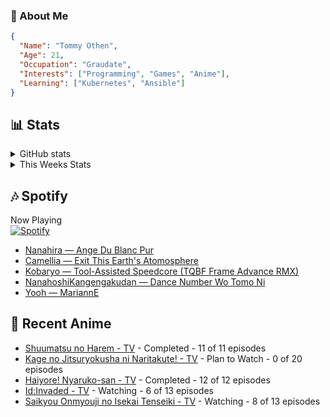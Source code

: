 ### 👋 About Me
```json
{
  "Name": "Tommy Othen",
  "Age": 21,
  "Occupation": "Graudate",
  "Interests": ["Programming", "Games", "Anime"],
  "Learning": ["Kubernetes", "Ansible"]
}
```

## 📊 Stats
<details>
  <summary>GitHub stats</summary>
  <a href="https://github.com/anuraghazra/github-readme-stats">
    <img src="https://github-readme-stats.vercel.app/api?username=tommyothen&show_icons=true&count_private=true&hide=prs,issues">
  </a>
</details>

<details>
  <summary>This Weeks Stats</summary>
  <a href="https://github.com/anuraghazra/github-readme-stats">
    <img src="https://github-readme-stats.vercel.app/api/wakatime?username=tommyothen&cache_seconds=1800&custom_title=Top%20Languages">
  </a>
</details>

## 🎶 Spotify
Now Playing\
[![Spotify](https://novatorem-dasushiasian.vercel.app/api/spotify)](https://open.spotify.com/user/g90805640970)
<!-- LASTFM:START -->
* [Nanahira — Ange Du Blanc Pur](https://www.last.fm/music/Nanahira/_/Ange+Du+Blanc+Pur)
* [Camellia — Exit This Earth&#39;s Atomosphere](https://www.last.fm/music/Camellia/_/Exit+This+Earth%27s+Atomosphere)
* [Kobaryo — Tool-Assisted Speedcore &lpar;TQBF Frame Advance RMX&rpar;](https://www.last.fm/music/Kobaryo/_/Tool-Assisted+Speedcore+&lpar;TQBF+Frame+Advance+RMX&rpar;)
* [NanahoshiKangengakudan — Dance Number Wo Tomo Ni](https://www.last.fm/music/NanahoshiKangengakudan/_/Dance+Number+Wo+Tomo+Ni)
* [Yooh — MariannE](https://www.last.fm/music/Yooh/_/MariannE)<!-- LASTFM:END -->

## 🗻 Recent Anime
<!-- ANIME-LIST:START -->
* [Shuumatsu no Harem - TV](https://myanimelist.net/anime/41946/Shuumatsu_no_Harem) - Completed - 11 of 11 episodes
* [Kage no Jitsuryokusha ni Naritakute! - TV](https://myanimelist.net/anime/48316/Kage_no_Jitsuryokusha_ni_Naritakute) - Plan to Watch - 0 of 20 episodes
* [Haiyore! Nyaruko-san - TV](https://myanimelist.net/anime/11785/Haiyore_Nyaruko-san) - Completed - 12 of 12 episodes
* [Id:Invaded - TV](https://myanimelist.net/anime/40046/Id_Invaded) - Watching - 6 of 13 episodes
* [Saikyou Onmyouji no Isekai Tenseiki - TV](https://myanimelist.net/anime/50932/Saikyou_Onmyouji_no_Isekai_Tenseiki) - Watching - 8 of 13 episodes<!-- ANIME-LIST:END -->
